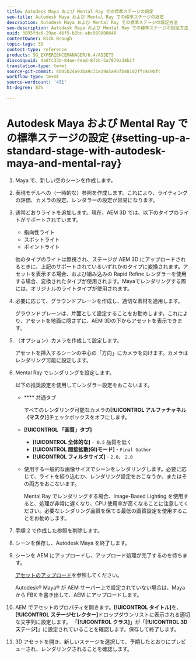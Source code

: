 ```yaml
---
title: Autodesk Maya および Mental Ray での標準ステージの設定
seo-title: Autodesk Maya および Mental Ray での標準ステージの設定
description: Autodesk Maya および Mental Ray での標準ステージの設定方法
seo-description: Autodesk Maya および Mental Ray での標準ステージの設定方法
uuid: 3895fda6-29ae-46f5-b2bc-abc989808648
contentOwner: Rick Brough
topic-tags: 3D
content-type: reference
products: SG_EXPERIENCEMANAGER/6.4/ASSETS
discoiquuid: da8fc33b-84ae-4ead-87bb-5a7870a38b1f
translation-type: tm+mt
source-git-commit: 4b05b24a91ba9c31a19a5a96fb481d2ffc4c9bfc
workflow-type: tm+mt
source-wordcount: '431'
ht-degree: 83%

---
```



# Autodesk Maya および Mental Ray での標準ステージの設定 {#setting-up-a-standard-stage-with-autodesk-maya-and-mental-ray}

1. Maya で、新しい空のシーンを作成します。
1. 表現モデルへの（一時的な）参照を作成します。これにより、ライティングの評価、カメラの設定、レンダラーの設定が容易になります。

1. 通常どおりライトを追加します。現在、AEM 3D では、以下のタイプのライトがサポートされています。

   * 指向性ライト
   * スポットライト
   * ポイントライト

   他のタイプのライトは無視され、ステージが AEM 3D にアップロードされるときに、上記のサポートされているいずれかのタイプに変換されます。アセットを表示する場合、および組み込みの Rapid Refine レンダラーを使用する場合、変換されたタイプが使用されます。Mayaでレンダリングする際には、オリジナルのライトタイプが使用されます。

1. 必要に応じて、グラウンドプレーンを作成し、適切な素材を適用します。

   グラウンドプレーンは、片面として設定することをお勧めします。これにより、アセットを地面に隠さずに、AEM 3Dの下からアセットを表示できます。

1. （オプション）カメラを作成して設定します。

   アセットを挿入するシーンの中心の「方向」にカメラを向けます。カメラはレンダリング可能に設定します。

1. Mental Ray でレンダリングを設定します。

   以下の推奨設定を使用してレンダラー設定をおこないます。

   * **** 共通タブ

      すべてのレンダリング可能なカメラの&#x200B;**[!UICONTROL アルファチャネル（マスク）]**&#x200B;チェックボックスをオフにします。

   * **[!UICONTROL 「画質」タブ]**

      * **[!UICONTROL 全体的な]** `- 0.5` 品質を低く
      * **[!UICONTROL 間接拡散(GI)モード]** -  `Final Gather`
      * **[!UICONTROL フィルタサイズ]** -  `2.0`、  `2.0`
   * 使用する一般的な画像サイズでシーンをレンダリングします。必要に応じて、ライトを絞り込むか、レンダリング設定をおこなうか、またはその両方をおこないます。

      Mental Ray でレンダリングする場合、Image-Based Lighting を使用すると、処理が非常に遅くなり、CPU 使用率が高くなることに注意してください。必要なレンダリング品質を保てる最低の画質設定を使用することをお勧めします。


1. 手順 2 で作成した参照を削除します。

1. シーンを保存し、Autodesk Maya を終了します。
1. シーンを AEM にアップロードし、アップロード処理が完了するのを待ちます。

   [アセットのアップロード](managing-assets-touch-ui.md#uploading-assets)を参照してください。

   Autodesk® Maya® が AEM サーバー上で設定されていない場合は、Maya から FBX を書き出して、AEM にアップロードします。

1. AEM でアセットのプロパティを開きます。**[!UICONTROL タイトル]**&#x200B;を、**[!UICONTROL ステージセレクター]**&#x200B;ドロップダウンリストに表示される適切な文字列に設定します。 「**[!UICONTROL クラス]**」が「**[!UICONTROL 3D ステージ]**」に設定されていることを確認します。保存して終了します。
1. 3D アセットを開き、新しいステージを選択して、予期したとおりにプレビューされ、レンダリングされることを確認します。

